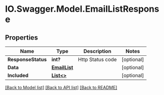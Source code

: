 # IO.Swagger.Model.EmailListResponse
## Properties

Name | Type | Description | Notes
------------ | ------------- | ------------- | -------------
**ResponseStatus** | **int?** | Http Status code | [optional] 
**Data** | [**EmailList**](EmailList.md) |  | [optional] 
**Included** | [**List&lt;&gt;**](.md) |  | [optional] 

[[Back to Model list]](../README.md#documentation-for-models) [[Back to API list]](../README.md#documentation-for-api-endpoints) [[Back to README]](../README.md)

